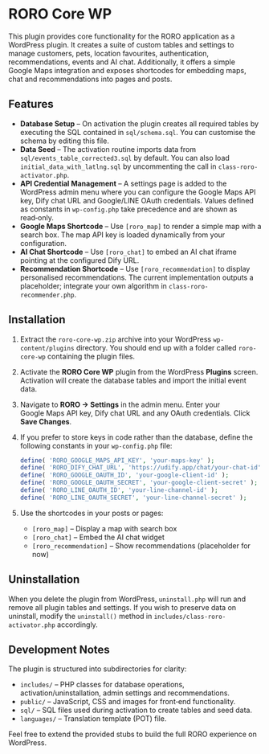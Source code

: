 # RORO Core WP

This plugin provides core functionality for the RORO application as a WordPress plugin.  It creates a suite of custom tables and settings to manage customers, pets, location favourites, authentication, recommendations, events and AI chat.  Additionally, it offers a simple Google Maps integration and exposes shortcodes for embedding maps, chat and recommendations into pages and posts.

## Features

- **Database Setup** – On activation the plugin creates all required tables by executing the SQL contained in `sql/schema.sql`.  You can customise the schema by editing this file.
- **Data Seed** – The activation routine imports data from `sql/events_table_corrected3.sql` by default.  You can also load `initial_data_with_latlng.sql` by uncommenting the call in `class-roro-activator.php`.
- **API Credential Management** – A settings page is added to the WordPress admin menu where you can configure the Google Maps API key, Dify chat URL and Google/LINE OAuth credentials.  Values defined as constants in `wp-config.php` take precedence and are shown as read‑only.
- **Google Maps Shortcode** – Use `[roro_map]` to render a simple map with a search box.  The map API key is loaded dynamically from your configuration.
- **AI Chat Shortcode** – Use `[roro_chat]` to embed an AI chat iframe pointing at the configured Dify URL.
- **Recommendation Shortcode** – Use `[roro_recommendation]` to display personalised recommendations.  The current implementation outputs a placeholder; integrate your own algorithm in `class-roro-recommender.php`.

## Installation

1. Extract the `roro-core-wp.zip` archive into your WordPress `wp-content/plugins` directory.  You should end up with a folder called `roro-core-wp` containing the plugin files.
2. Activate the **RORO Core WP** plugin from the WordPress **Plugins** screen.  Activation will create the database tables and import the initial event data.
3. Navigate to **RORO → Settings** in the admin menu.  Enter your Google Maps API key, Dify chat URL and any OAuth credentials.  Click **Save Changes**.
4. If you prefer to store keys in code rather than the database, define the following constants in your `wp-config.php` file:

   ```php
   define( 'RORO_GOOGLE_MAPS_API_KEY', 'your-maps-key' );
   define( 'RORO_DIFY_CHAT_URL', 'https://udify.app/chat/your-chat-id' );
   define( 'RORO_GOOGLE_OAUTH_ID', 'your-google-client-id' );
   define( 'RORO_GOOGLE_OAUTH_SECRET', 'your-google-client-secret' );
   define( 'RORO_LINE_OAUTH_ID', 'your-line-channel-id' );
   define( 'RORO_LINE_OAUTH_SECRET', 'your-line-channel-secret' );
   ```

5. Use the shortcodes in your posts or pages:
   - `[roro_map]` – Display a map with search box
   - `[roro_chat]` – Embed the AI chat widget
   - `[roro_recommendation]` – Show recommendations (placeholder for now)

## Uninstallation

When you delete the plugin from WordPress, `uninstall.php` will run and remove all plugin tables and settings.  If you wish to preserve data on uninstall, modify the `uninstall()` method in `includes/class-roro-activator.php` accordingly.

## Development Notes

The plugin is structured into subdirectories for clarity:

- `includes/` – PHP classes for database operations, activation/uninstallation, admin settings and recommendations.
- `public/` – JavaScript, CSS and images for front‑end functionality.
- `sql/` – SQL files used during activation to create tables and seed data.
- `languages/` – Translation template (POT) file.

Feel free to extend the provided stubs to build the full RORO experience on WordPress.